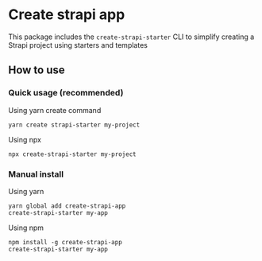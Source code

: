 # Create strapi app

This package includes the `create-strapi-starter` CLI to simplify creating a Strapi project using starters and templates

## How to use

### Quick usage (recommended)

Using yarn create command

```
yarn create strapi-starter my-project
```

Using npx

```
npx create-strapi-starter my-project
```

### Manual install

Using yarn

```
yarn global add create-strapi-app
create-strapi-starter my-app
```

Using npm

```
npm install -g create-strapi-app
create-strapi-starter my-app
```
